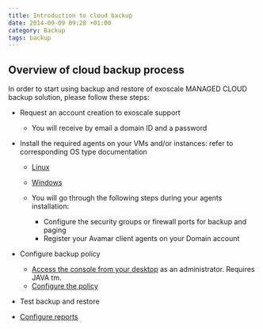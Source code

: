 ```yaml
---
title: Introduction to cloud backup
date: 2014-09-09 09:28 +01:00
category: Backup
tags: backup
---
```


## Overview of cloud backup process

In order to start using backup and restore of exoscale MANAGED CLOUD backup solution, please follow these steps:

* Request an account creation to exoscale support
    * You will receive by email a domain ID and a password

* Install the required agents on your VMs and/or instances: refer to corresponding OS type documentation
    * [Linux](/documentation/article/exosafe/2_2_Update_Avamar_Client_Linux)
    * [Windows](/documentation/article/exosafe/2_1_Update_Avamar_Client_Windows) 

    * You will go through the following steps during your agents installation: 
        * Configure the security groups or firewall ports for backup and paging
        * Register your Avamar client agents on your Domain account

* Configure backup policy
    * [Access the console from your desktop](https://exosafe.exoscale.ch/cas/login.faces) as an administrator. Requires JAVA tm.
    * [Configure the policy](/documentation/article/exosafe/Configure_Backup_Policy)

* Test backup and restore

* [Configure reports](/documentation/article/exosafe/Configure_Reports)

